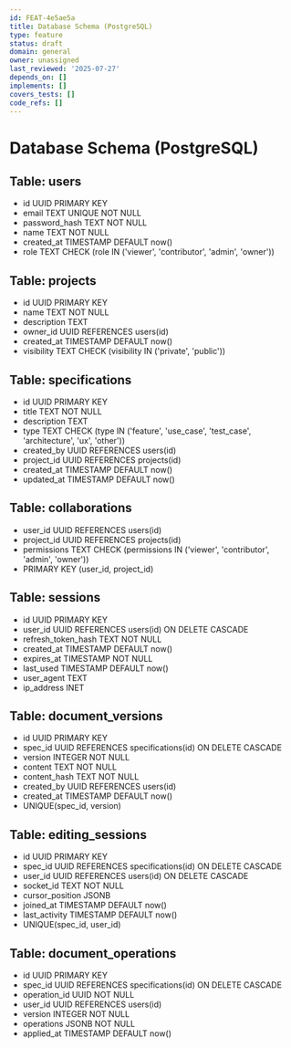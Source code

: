 ```yaml
---
id: FEAT-4e5ae5a
title: Database Schema (PostgreSQL)
type: feature
status: draft
domain: general
owner: unassigned
last_reviewed: '2025-07-27'
depends_on: []
implements: []
covers_tests: []
code_refs: []
---
```

# Database Schema (PostgreSQL)

## Table: users

- id UUID PRIMARY KEY
- email TEXT UNIQUE NOT NULL
- password_hash TEXT NOT NULL
- name TEXT NOT NULL
- created_at TIMESTAMP DEFAULT now()
- role TEXT CHECK (role IN ('viewer', 'contributor', 'admin', 'owner'))

## Table: projects

- id UUID PRIMARY KEY
- name TEXT NOT NULL
- description TEXT
- owner_id UUID REFERENCES users(id)
- created_at TIMESTAMP DEFAULT now()
- visibility TEXT CHECK (visibility IN ('private', 'public'))

## Table: specifications

- id UUID PRIMARY KEY
- title TEXT NOT NULL
- description TEXT
- type TEXT CHECK (type IN ('feature', 'use_case', 'test_case', 'architecture', 'ux', 'other'))
- created_by UUID REFERENCES users(id)
- project_id UUID REFERENCES projects(id)
- created_at TIMESTAMP DEFAULT now()
- updated_at TIMESTAMP DEFAULT now()

## Table: collaborations

- user_id UUID REFERENCES users(id)
- project_id UUID REFERENCES projects(id)
- permissions TEXT CHECK (permissions IN ('viewer', 'contributor', 'admin', 'owner'))
- PRIMARY KEY (user_id, project_id)

## Table: sessions

- id UUID PRIMARY KEY
- user_id UUID REFERENCES users(id) ON DELETE CASCADE
- refresh_token_hash TEXT NOT NULL
- created_at TIMESTAMP DEFAULT now()
- expires_at TIMESTAMP NOT NULL
- last_used TIMESTAMP DEFAULT now()
- user_agent TEXT
- ip_address INET

## Table: document_versions

- id UUID PRIMARY KEY
- spec_id UUID REFERENCES specifications(id) ON DELETE CASCADE
- version INTEGER NOT NULL
- content TEXT NOT NULL
- content_hash TEXT NOT NULL
- created_by UUID REFERENCES users(id)
- created_at TIMESTAMP DEFAULT now()
- UNIQUE(spec_id, version)

## Table: editing_sessions

- id UUID PRIMARY KEY
- spec_id UUID REFERENCES specifications(id) ON DELETE CASCADE
- user_id UUID REFERENCES users(id) ON DELETE CASCADE
- socket_id TEXT NOT NULL
- cursor_position JSONB
- joined_at TIMESTAMP DEFAULT now()
- last_activity TIMESTAMP DEFAULT now()
- UNIQUE(spec_id, user_id)

## Table: document_operations

- id UUID PRIMARY KEY
- spec_id UUID REFERENCES specifications(id) ON DELETE CASCADE
- operation_id UUID NOT NULL
- user_id UUID REFERENCES users(id)
- version INTEGER NOT NULL
- operations JSONB NOT NULL
- applied_at TIMESTAMP DEFAULT now()
